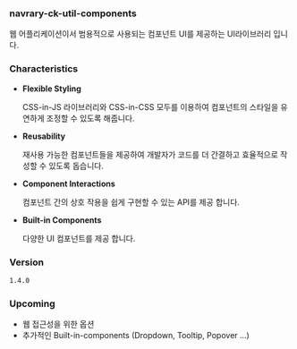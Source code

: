 ### navrary-ck-util-components

웹 어플리케이션이서 범용적으로 사용되는 컴포넌트 UI를 제공하는 UI라이브러리 입니다.

### Characteristics

- **Flexible Styling**

  CSS-in-JS 라이브러리와 CSS-in-CSS 모두를 이용하여 컴포넌트의 스타일을 유연하게 조정할 수 있도록 해줍니다.

- **Reusability**

  재사용 가능한 컴포넌트들을 제공하여 개발자가 코드를 더 간결하고 효율적으로 작성할 수 있도록 돕습니다.

- **Component Interactions**

  컴포넌트 간의 상호 작용을 쉽게 구현할 수 있는 API를 제공 합니다.

- **Built-in Components**

  다양한 UI 컴포넌트를 제공 합니다.

### Version

```sh
1.4.0
```

### Upcoming

- 웹 접근성을 위한 옵션
- 추가적인 Built-in-components (Dropdown, Tooltip, Popover ...)
